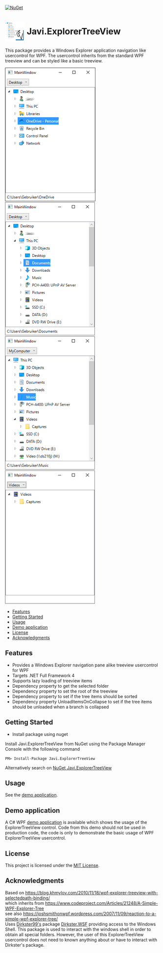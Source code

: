 [![NuGet](https://img.shields.io/nuget/v/Javi.ExplorerTreeView.svg)](https://www.nuget.org/packages/Javi.ExplorerTreeView/) 

# 

# <img align="center" src="./PackageIcon.png">  Javi.ExplorerTreeView

This package provides a Windows Explorer application navigation like usercontrol for WPF. 
The usercontrol inherits from the standard WPF treeview and can be styled like a basic treeview.

![Desktop sample](https://github.com/jacovis/Javi.ExplorerTreeView/blob/master/Demo/samples/desktop.png "Desktop sample")
![This PC sample](https://github.com/jacovis/Javi.ExplorerTreeView/blob/master/Demo/samples/thispc.png "This PC sample")
![MyComputer sample](https://github.com/jacovis/Javi.ExplorerTreeView/blob/master/Demo/samples/mycomputer.png "MyComputer sample")
![Videos special folder sample](https://github.com/jacovis/Javi.ExplorerTreeView/blob/master/Demo/samples/videos.png "Videos special folder sample")

- [Features](#features)
- [Getting Started](#getting-started)
- [Usage](#usage)
- [Demo application](#demo-application)
- [License](#license)
- [Acknowledgments](#acknowledgments)

## Features
- Provides a Windows Explorer navigation pane alike treeview usercontrol for WPF
- Targets .NET Full Framework 4
- Supports lazy loading of treeview items
- Dependency property to get the selected folder
- Dependency property to set the root of the treeview
- Dependency property to set if the tree items should be sorted
- Dependency property UnloadItemsOnCollapse to set if the tree items should be unloaded when a branch is collapsed
    
## Getting Started

- Install package using nuget

Install Javi.ExplorerTreeView from NuGet using the Package Manager Console with the following command

    PM> Install-Package Javi.ExplorerTreeView

Alternatively search on [NuGet Javi.ExplorerTreeView](https://www.nuget.org/packages/Javi.ExplorerTreeView)

## Usage

See the [demo application](#demo-application).

## Demo application

A C# WPF [demo application](https://github.com/jacovis/Javi.ExplorerTreeView/tree/master/Demo) is available which 
shows the usage of the ExplorerTreeView control. Code from this demo should not be used in production code, the code is only to 
demonstrate the basic usage of WPF ExplorerTreeView usercontrol.
    
## License

This project is licensed under the [MIT License](https://github.com/jacovis/Javi.ExplorerTreeView/blob/master/LICENSE.md).

## Acknowledgments

Based on https://blog.khmylov.com/2010/11/18/wpf-explorer-treeview-with-selectedpath-binding/ <br>
which inherits from https://www.codeproject.com/Articles/21248/A-Simple-WPF-Explorer-Tree <br>
see also https://joshsmithonwpf.wordpress.com/2007/11/09/reaction-to-a-simple-wpf-explorer-tree/ <br>
Uses [Dirkster99's](https://www.nuget.org/profiles/Dirkster99) package [Dirkster.WSF](https://www.nuget.org/packages/Dirkster.WSF/)
providing access to the Windows Shell. 
This package is used to interact with the windows shell in order to obtain all special folders. However, the user of 
this ExplorerTreeView usercontrol does not need to known anything about or have to interact with Dirkster's package.
